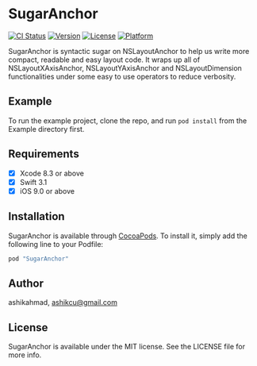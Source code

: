 # SugarAnchor

[![CI Status](http://img.shields.io/travis/ashikahmad/SugarAnchor.svg?style=flat)](https://travis-ci.org/ashikahmad/SugarAnchor)
[![Version](https://img.shields.io/cocoapods/v/SugarAnchor.svg?style=flat)](http://cocoapods.org/pods/SugarAnchor)
[![License](https://img.shields.io/cocoapods/l/SugarAnchor.svg?style=flat)](http://cocoapods.org/pods/SugarAnchor)
[![Platform](https://img.shields.io/cocoapods/p/SugarAnchor.svg?style=flat)](http://cocoapods.org/pods/SugarAnchor)

SugarAnchor is syntactic sugar on NSLayoutAnchor to help us write more compact, readable and easy layout code. It wraps up all of NSLayoutXAxisAnchor, NSLayoutYAxisAnchor and NSLayoutDimension functionalities under some easy to use operators to reduce verbosity.

## Example

To run the example project, clone the repo, and run `pod install` from the Example directory first.

## Requirements

- [x] Xcode 8.3 or above
- [x] Swift 3.1
- [x] iOS 9.0 or above

## Installation

SugarAnchor is available through [CocoaPods](http://cocoapods.org). To install
it, simply add the following line to your Podfile:

```ruby
pod "SugarAnchor"
```

## Author

ashikahmad, ashikcu@gmail.com

## License

SugarAnchor is available under the MIT license. See the LICENSE file for more info.
